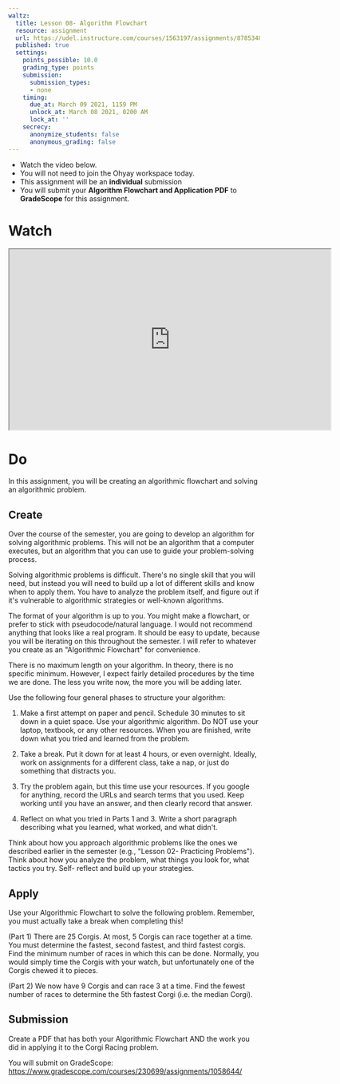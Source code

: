 ```yaml
---
waltz:
  title: Lesson 08- Algorithm Flowchart
  resource: assignment
  url: https://udel.instructure.com/courses/1563197/assignments/8785348
  published: true
  settings:
    points_possible: 10.0
    grading_type: points
    submission:
      submission_types:
      - none
    timing:
      due_at: March 09 2021, 1159 PM
      unlock_at: March 08 2021, 0200 AM
      lock_at: ''
    secrecy:
      anonymize_students: false
      anonymous_grading: false
---
```



<div class="alert alert-info -waltz-literal">
  <ul>
    <li>Watch the video below.</li>
    <li>You will not need to join the Ohyay workspace today.</li>
    <li>This assignment will be an <strong>individual</strong> submission</li>
    <li>You will submit your <strong>Algorithm Flowchart and Application PDF</strong> to <strong>GradeScope</strong> for this assignment.</li>
  </ul>
</div>

# Watch

<iframe src="https://www.youtube.com/embed/S1IJYgy-H_c" width="644" height="362" allowfullscreen="allowfullscreen"
allow="accelerometer; autoplay; clipboard-write; encrypted-media; gyroscope; picture-in-picture"></iframe>

# Do

In this assignment, you will be creating an algorithmic flowchart and solving an algorithmic problem.

## Create

Over the course of the semester, you are going to develop an algorithm for solving algorithmic problems. This will not
be an algorithm that a computer executes, but an algorithm that you can use to guide your problem-solving process.

Solving algorithmic problems is difficult. There's no single skill that you will need, but instead you will need to
build up a lot of different skills and know when to apply them. You have to analyze the problem itself, and figure out
if it's vulnerable to algorithmic strategies or well-known algorithms.

The format of your algorithm is up to you. You might make a flowchart, or prefer to stick with pseudocode/natural
language. I would not recommend anything that looks like a real program. It should be easy to update, because you will
be iterating on this throughout the semester. I will refer to whatever you create as an "Algorithmic Flowchart" for
convenience.

There is no maximum length on your algorithm. In theory, there is no specific minimum. However, I expect fairly detailed
procedures by the time we are done. The less you write now, the more you will be adding later.

Use the following four general phases to structure your algorithm:

  1. Make a first attempt on paper and pencil. Schedule 30 minutes to sit down in a quiet space. Use your algorithmic algorithm. Do NOT use your laptop, textbook, or any other resources. When you are finished, write down what you tried and learned from the problem.

  2. Take a break. Put it down for at least 4 hours, or even overnight. Ideally, work on assignments for a different class, take a nap, or just do something that distracts you.

  3. Try the problem again, but this time use your resources. If you google for anything, record the URLs and search terms that you used. Keep working until you have an answer, and then clearly record that answer.

  4. Reflect on what you tried in Parts 1 and 3. Write a short paragraph describing what you learned, what worked, and what didn't.

Think about how you approach algorithmic problems like the ones we described earlier in the semester (e.g., "Lesson 02-
Practicing Problems"). Think about how you analyze the problem, what things you look for, what tactics you try. Self-
reflect and build up your strategies.

## Apply

Use your Algorithmic Flowchart to solve the following problem. Remember, you must actually take a break when completing
this!

(Part 1) There are 25 Corgis. At most, 5 Corgis can race together at a time. You must determine the fastest, second
fastest, and third fastest corgis. Find the minimum number of races in which this can be done. Normally, you would
simply time the Corgis with your watch, but unfortunately one of the Corgis chewed it to pieces.

(Part 2) We now have 9 Corgis and can race 3 at a time. Find the fewest number of races to determine the 5th fastest
Corgi (i.e. the median Corgi).

## Submission

Create a PDF that has both your Algorithmic Flowchart AND the work you did in applying it to the Corgi Racing problem.

You will submit on GradeScope: <https://www.gradescope.com/courses/230699/assignments/1058644/>